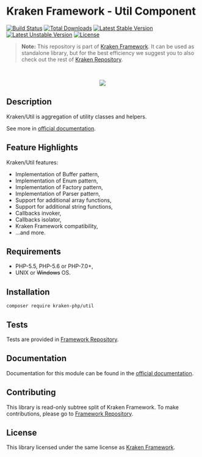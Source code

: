 # Kraken Framework - Util Component

[![Build Status](https://travis-ci.org/kraken-php/framework.svg)](https://travis-ci.org/kraken-php/framework)
[![Total Downloads](https://poser.pugx.org/kraken-php/util/downloads)](https://packagist.org/packages/kraken-php/util) 
[![Latest Stable Version](https://poser.pugx.org/kraken-php/util/v/stable)](https://packagist.org/packages/kraken-php/util) 
[![Latest Unstable Version](https://poser.pugx.org/kraken-php/util/v/unstable)](https://packagist.org/packages/kraken-php/util) 
[![License](https://poser.pugx.org/kraken-php/framework/license)](https://packagist.org/packages/kraken-php/framework)

> **Note:** This repository is part of [Kraken Framework][3]. It can be used as standalone library, but for the best 
efficiency we suggest you to also check out the rest of [Kraken Repository][5].

<br>
<p align="center">
<img src="https://avatars2.githubusercontent.com/u/15938282?v=3&s=150" />
</p>

## Description

Kraken/Util is aggregation of utility classes and helpers.

See more in [official documentation][2].

## Feature Highlights

Kraken/Util features:

* Implementation of Buffer pattern,
* Implementation of Enum pattern,
* Implementation of Factory pattern,
* Implementation of Parser pattern,
* Support for additional array functions,
* Support for additional string functions,
* Callbacks invoker,
* Callbacks isolator,
* Kraken Framework compatibility,
* ...and more.

## Requirements

* PHP-5.5, PHP-5.6 or PHP-7.0+,
* UNIX or ~~Windows~~ OS.

## Installation

```
composer require kraken-php/util
```

## Tests

Tests are provided in [Framework Repository][3].

## Documentation

Documentation for this module can be found in the [official documentation][2].

## Contributing

This library is read-only subtree split of Kraken Framework. To make contributions, please go to [Framework Repository][3].

## License

This library licensed under the same license as [Kraken Framework][3].

[1]: http://kraken-php.com
[2]: http://kraken-php.com/docs/0.3/util
[3]: https://github.com/kraken-php/framework
[4]: https://github.com/kraken-php/kraken
[5]: https://github.com/kraken-php
